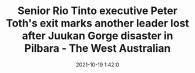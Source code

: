 ---
"title": "Senior Rio Tinto executive Peter Toth's exit marks another leader lost after Juukan Gorge disaster in Pilbara - The West Australian"
"date": "2021-10-19 1:42:0"
"feed_name": "GOOGLENEWSMINING"
"feed_website": "https://news.google.com/search?q=mining%2Bincident&hl=en-US&gl=US&ceid=US:en"
"feed_rss": "https://news.google.com/rss/search?q=mining%2Bincident&hl=en-US&gl=US&ceid=US:en"
"link": "https://thewest.com.au/business/mining/senior-rio-tinto-executive-peter-toths-exit-marks-another-leader-lost-after-juukan-gorge-disaster-in-pilbara-ng-b882044316z"
"source": "{'href': 'https://thewest.com.au', 'title': 'The West Australian'}"
"file": "_posts/2021-1-1-a41d9c8fbe41bbf14f9b0c65dcbf7f9c677fa43f.md"
"accident": "1"
"drilling": "1"
"represented_by": "0"
"dead": "0"
"injured": "0"
"arrested": "0"
"place": "unknown place"
"where": "unknown site"
"causes": "unknown"
"place_uri": "unknown place"
---
